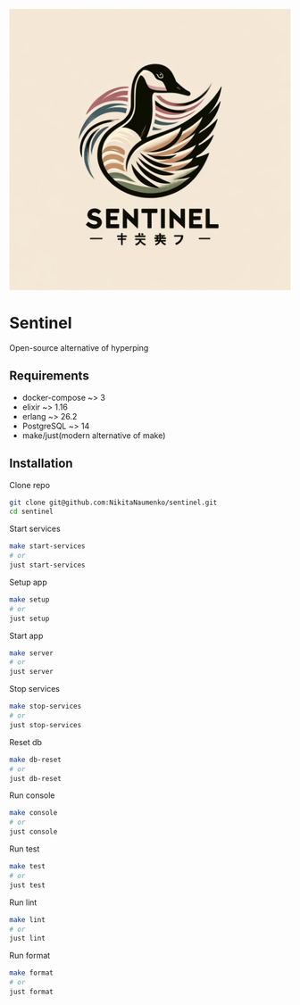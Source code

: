 ![sentinel logo](./logo.webp)

# Sentinel

Open-source alternative of hyperping

## Requirements

- docker-compose ~> 3
- elixir ~> 1.16
- erlang ~> 26.2
- PostgreSQL ~> 14
- make/just(modern alternative of make)

## Installation

Clone repo

```sh
git clone git@github.com:NikitaNaumenko/sentinel.git
cd sentinel
```

Start services

```sh
make start-services
# or
just start-services
```

Setup app

```sh
make setup
# or
just setup
```

Start app

```sh
make server
# or
just server
```

Stop services

```sh
make stop-services
# or
just stop-services
```

Reset db

```sh
make db-reset
# or
just db-reset
```

Run console

```sh
make console
# or
just console
```

Run test

```sh
make test
# or
just test
```

Run lint

```sh
make lint
# or
just lint
```

Run format

```sh
make format
# or
just format
```
